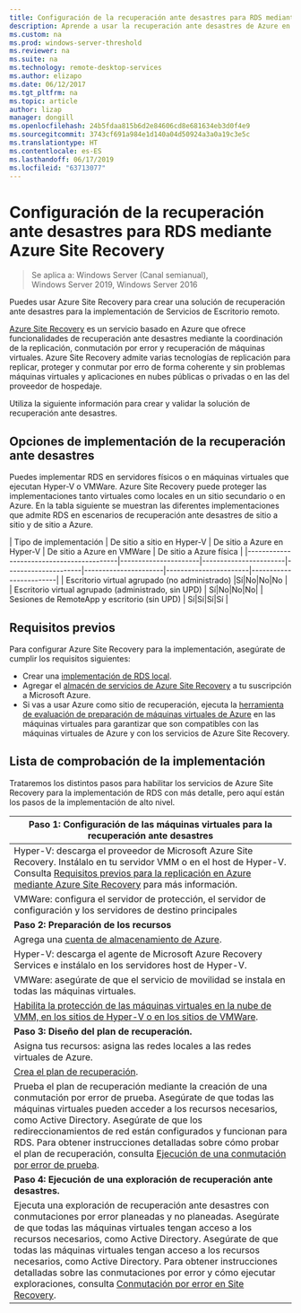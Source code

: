 ```yaml
---
title: Configuración de la recuperación ante desastres para RDS mediante la recuperación ante desastres de Azure
description: Aprende a usar la recuperación ante desastres de Azure en una implementación de RDS
ms.custom: na
ms.prod: windows-server-threshold
ms.reviewer: na
ms.suite: na
ms.technology: remote-desktop-services
ms.author: elizapo
ms.date: 06/12/2017
ms.tgt_pltfrm: na
ms.topic: article
author: lizap
manager: dongill
ms.openlocfilehash: 24b5fdaa815b6d2e84606cd8e681634eb3d0f4e9
ms.sourcegitcommit: 3743cf691a984e1d140a04d50924a3a0a19c3e5c
ms.translationtype: HT
ms.contentlocale: es-ES
ms.lasthandoff: 06/17/2019
ms.locfileid: "63713077"
---
```

# <a name="set-up-disaster-recovery-for-rds-using-azure-site-recovery"></a>Configuración de la recuperación ante desastres para RDS mediante Azure Site Recovery

>Se aplica a: Windows Server (Canal semianual), Windows Server 2019, Windows Server 2016

Puedes usar Azure Site Recovery para crear una solución de recuperación ante desastres para la implementación de Servicios de Escritorio remoto. 

[Azure Site Recovery](/azure/site-recovery/site-recovery-overview) es un servicio basado en Azure que ofrece funcionalidades de recuperación ante desastres mediante la coordinación de la replicación, conmutación por error y recuperación de máquinas virtuales. Azure Site Recovery admite varias tecnologías de replicación para replicar, proteger y conmutar por erro de forma coherente y sin problemas máquinas virtuales y aplicaciones en nubes públicas o privadas o en las del proveedor de hospedaje. 

Utiliza la siguiente información para crear y validar la solución de recuperación ante desastres.

## <a name="disaster-recovery-deployment-options"></a>Opciones de implementación de la recuperación ante desastres

Puedes implementar RDS en servidores físicos o en máquinas virtuales que ejecutan Hyper-V o VMWare. Azure Site Recovery puede proteger las implementaciones tanto virtuales como locales en un sitio secundario o en Azure. En la tabla siguiente se muestran las diferentes implementaciones que admite RDS en escenarios de recuperación ante desastres de sitio a sitio y de sitio a Azure.

| Tipo de implementación                          | De sitio a sitio en Hyper-V | De sitio a Azure en Hyper-V | De sitio a Azure en VMWare | De sitio a Azure física |
|------------------------------------------|----------------------|-----------------------|---------------------|----------------------|-----------------------|------------------------|
| Escritorio virtual agrupado (no administrado)       |Sí|No|No|No |
| Escritorio virtual agrupado (administrado, sin UPD) | Sí|No|No|No|
| Sesiones de RemoteApp y escritorio (sin UPD) | Sí|Sí|Sí|Sí  |

## <a name="prerequisites"></a>Requisitos previos

Para configurar Azure Site Recovery para la implementación, asegúrate de cumplir los requisitos siguientes:

- Crear una [implementación de RDS local](rds-deploy-infrastructure.md).
- Agregar el [almacén de servicios de Azure Site Recovery](/azure/site-recovery/site-recovery-vmm-to-azure#create-a-recovery-services-vault) a tu suscripción a Microsoft Azure.
- Si vas a usar Azure como sitio de recuperación, ejecuta la [herramienta de evaluación de preparación de máquinas virtuales de Azure](https://azure.microsoft.com/downloads/vm-readiness-assessment/) en las máquinas virtuales para garantizar que son compatibles con las máquinas virtuales de Azure y con los servicios de Azure Site Recovery.
 
## <a name="implementation-checklist"></a>Lista de comprobación de la implementación

Trataremos los distintos pasos para habilitar los servicios de Azure Site Recovery para la implementación de RDS con más detalle, pero aquí están los pasos de la implementación de alto nivel.

| **Paso 1: Configuración de las máquinas virtuales para la recuperación ante desastres**                                                                                                                                                                                               |
|--------------------------------------------------------------------------------------------------------------------------------------------------------------------------------------------------------------------------------------------|
| Hyper-V: descarga el proveedor de Microsoft Azure Site Recovery. Instálalo en tu servidor VMM o en el host de Hyper-V. Consulta [Requisitos previos para la replicación en Azure mediante Azure Site Recovery](/azure/site-recovery/site-recovery-prereq) para más información.                                                                                                                             |
| VMWare: configura el servidor de protección, el servidor de configuración y los servidores de destino principales                                                                                                                                                      |
| **Paso 2: Preparación de los recursos**                                                                                                                                                                                                           |
| Agrega una [cuenta de almacenamiento de Azure](/azure/storage/storage-create-storage-account).                                                                                                                                                                                                              |
| Hyper-V: descarga el agente de Microsoft Azure Recovery Services e instálalo en los servidores host de Hyper-V.                                                                                                                                     |
| VMWare: asegúrate de que el servicio de movilidad se instala en todas las máquinas virtuales.                                                                                                                                                                           |
| [Habilita la protección de las máquinas virtuales en la nube de VMM, en los sitios de Hyper-V o en los sitios de VMWare](rds-enable-dr-with-asr.md).                                                                                                                                                                    |
| **Paso 3: Diseño del plan de recuperación.**                                                                                                                                                                                                        |
| Asigna tus recursos: asigna las redes locales a las redes virtuales de Azure.                                                                                                                                                                              |
| [Crea el plan de recuperación](rds-disaster-recovery-plan.md). |
| Prueba el plan de recuperación mediante la creación de una conmutación por error de prueba. Asegúrate de que todas las máquinas virtuales pueden acceder a los recursos necesarios, como Active Directory. Asegúrate de que los redireccionamientos de red están configurados y funcionan para RDS. Para obtener instrucciones detalladas sobre cómo probar el plan de recuperación, consulta [Ejecución de una conmutación por error de prueba](/azure/site-recovery/site-recovery-test-failover-to-azure).|
| **Paso 4: Ejecución de una exploración de recuperación ante desastres.**                                                                                                                                                                                                     |
| Ejecuta una exploración de recuperación ante desastres con conmutaciones por error planeadas y no planeadas. Asegúrate de que todas las máquinas virtuales tengan acceso a los recursos necesarios, como Active Directory. Asegúrate de que todas las máquinas virtuales tengan acceso a los recursos necesarios, como Active Directory. Para obtener instrucciones detalladas sobre las conmutaciones por error y cómo ejecutar exploraciones, consulta [Conmutación por error en Site Recovery](/azure/site-recovery/site-recovery-failover).|



